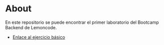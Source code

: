 # About

En este repositorio se puede encontrar el primer laboratorio del Bootcamp Backend de Lemoncode.

- [Enlace al ejercicio básico](./00_Basico/ModeladoBásico.md)
